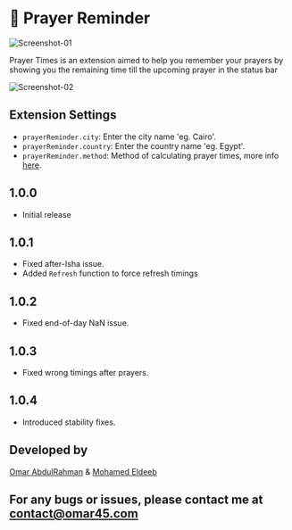 # 🕌 Prayer Reminder

![Screenshot-01](https://i.imgur.com/uvnkdlf.png)

Prayer Times is an extension aimed to help you remember your prayers by showing you the remaining time till the upcoming prayer in the status bar

![Screenshot-02](https://i.imgur.com/gsQ8laA.png)

## Extension Settings

- `prayerReminder.city`: Enter the city name 'eg. Cairo'.
- `prayerReminder.country`: Enter the country name 'eg. Egypt'.
- `prayerReminder.method`: Method of calculating prayer times, more info [here](https://aladhan.com/calculation-methods).

<!-- ## Release Notes

Users appreciate release notes as you update your extension. -->

## 1.0.0

- Initial release

## 1.0.1

- Fixed after-Isha issue.
- Added `Refresh` function to force refresh timings

## 1.0.2

- Fixed end-of-day NaN issue.

## 1.0.3

- Fixed wrong timings after prayers.

## 1.0.4

- Introduced stability fixes.

## Developed by

[Omar AbdulRahman](https://omar45.com/) & [Mohamed Eldeeb](https://github.com/mosamadeeb)

## For any bugs or issues, please contact me at contact@omar45.com
